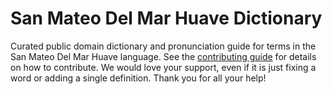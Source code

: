 
# San Mateo Del Mar Huave Dictionary

Curated public domain dictionary and pronunciation guide for terms in the San Mateo Del Mar Huave language. See the [contributing guide](https://github.com/drumworkteam/term/blob/make/.github/contributing.md) for details on how to contribute. We would love your support, even if it is just fixing a word or adding a single definition. Thank you for all your help!